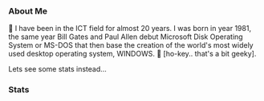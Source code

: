 ### About Me 

👋 I have been in the ICT field for almost 20 years. I was born in year 1981, the same year Bill Gates and Paul Allen debut Microsoft Disk Operating System or MS-DOS that then base the creation of the world's most widely used desktop operating system, WINDOWS. 🤮 [ho-key.. that's a bit geeky].

Lets see some stats instead...

### Stats

